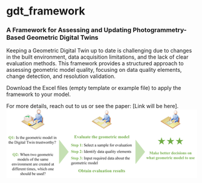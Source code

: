 # gdt_framework

### A Framework for Assessing and Updating Photogrammetry-Based Geometric Digital Twins  

Keeping a Geometric Digital Twin up to date is challenging due to changes in the built environment, data acquisition limitations, and the lack of clear evaluation methods. This framework provides a structured approach to assessing geometric model quality, focusing on data quality elements, change detection, and resolution validation.  

Download the Excel files (empty template or example file) to apply the framework to your model.  

For more details, reach out to us or see the paper: [Link will be here].
![](Graphical_abstract.jpg)
